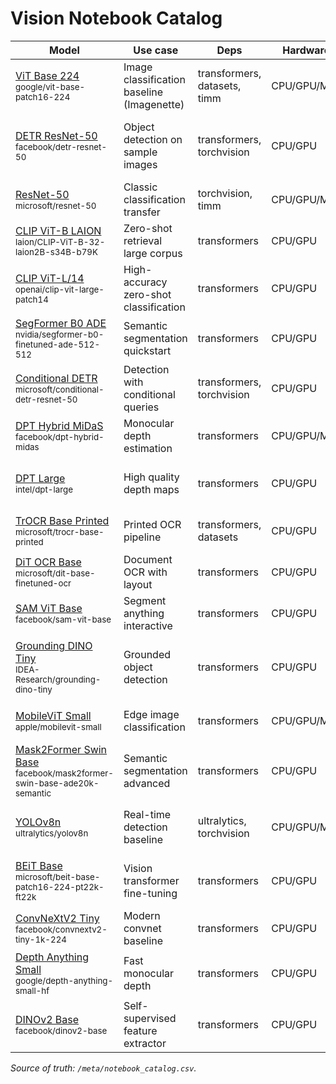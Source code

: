 # Vision Notebook Catalog

| Model | Use case | Deps | Hardware | RAM | Notes | Notebook |
|---|---|---|---|---|---|---|
| [ViT Base 224](https://huggingface.co/google/vit-base-patch16-224)<br><sub>google/vit-base-patch16-224</sub> | Image classification baseline (Imagenette) | transformers, datasets, timm | CPU/GPU/MLX | 4–8GB | Simple fine-tune; CPU okay; MPS expected | vision/vision_notebooks/vision-01-vit-base-224.ipynb |
| [DETR ResNet-50](https://huggingface.co/facebook/detr-resnet-50)<br><sub>facebook/detr-resnet-50</sub> | Object detection on sample images | transformers, torchvision | CPU/GPU | 8–16GB | GPU recommended; CPU slow; MPS expected; check license | vision/vision_notebooks/vision-02-detr-resnet-50.ipynb |
| [ResNet-50](https://huggingface.co/microsoft/resnet-50)<br><sub>microsoft/resnet-50</sub> | Classic classification transfer | torchvision, timm | CPU/GPU/MLX | 4–8GB | Great for benchmarking augmentations | vision/vision_notebooks/vision-03-resnet-50.ipynb |
| [CLIP ViT-B LAION](https://huggingface.co/laion/CLIP-ViT-B-32-laion2B-s34B-b79K)<br><sub>laion/CLIP-ViT-B-32-laion2B-s34B-b79K</sub> | Zero-shot retrieval large corpus | transformers | CPU/GPU | 4–8GB | Needs fp16 on GPU; license review: LAION | vision/vision_notebooks/vision-04-clip-vit-b-laion.ipynb |
| [CLIP ViT-L/14](https://huggingface.co/openai/clip-vit-large-patch14)<br><sub>openai/clip-vit-large-patch14</sub> | High-accuracy zero-shot classification | transformers | CPU/GPU | 8–16GB | Heavy on CPU; prefer GPU; license review | vision/vision_notebooks/vision-05-clip-vit-l-14.ipynb |
| [SegFormer B0 ADE](https://huggingface.co/nvidia/segformer-b0-finetuned-ade-512-512)<br><sub>nvidia/segformer-b0-finetuned-ade-512-512</sub> | Semantic segmentation quickstart | transformers | CPU/GPU | 8–16GB | Resize inputs carefully; MIT license | vision/vision_notebooks/vision-06-segformer-b0-ade.ipynb |
| [Conditional DETR](https://huggingface.co/microsoft/conditional-detr-resnet-50)<br><sub>microsoft/conditional-detr-resnet-50</sub> | Detection with conditional queries | transformers, torchvision | CPU/GPU | 8–16GB | Tune for small objects; add eval script | vision/vision_notebooks/vision-07-conditional-detr.ipynb |
| [DPT Hybrid MiDaS](https://huggingface.co/facebook/dpt-hybrid-midas)<br><sub>facebook/dpt-hybrid-midas</sub> | Monocular depth estimation | transformers | CPU/GPU/MLX | 8–16GB | Use fp16 on GPU; good for robotics | vision/vision_notebooks/vision-08-dpt-hybrid-midas.ipynb |
| [DPT Large](https://huggingface.co/intel/dpt-large)<br><sub>intel/dpt-large</sub> | High quality depth maps | transformers | CPU/GPU | 16–32GB | Memory heavy; crop inputs; Apache-2.0 | vision/vision_notebooks/vision-09-dpt-large.ipynb |
| [TrOCR Base Printed](https://huggingface.co/microsoft/trocr-base-printed)<br><sub>microsoft/trocr-base-printed</sub> | Printed OCR pipeline | transformers, datasets | CPU/GPU | 4–8GB | Needs pillow + sentencepiece; MIT | vision/vision_notebooks/vision-10-trocr-base-printed.ipynb |
| [DiT OCR Base](https://huggingface.co/microsoft/dit-base-finetuned-ocr)<br><sub>microsoft/dit-base-finetuned-ocr</sub> | Document OCR with layout | transformers | CPU/GPU | 8–16GB | Enable fp16; license review: MIT | vision/vision_notebooks/vision-11-dit-ocr-base.ipynb |
| [SAM ViT Base](https://huggingface.co/facebook/sam-vit-base)<br><sub>facebook/sam-vit-base</sub> | Segment anything interactive | transformers | CPU/GPU | 16–32GB | Large prompts; license review: SAM | vision/vision_notebooks/vision-12-sam-vit-base.ipynb |
| [Grounding DINO Tiny](https://huggingface.co/IDEA-Research/grounding-dino-tiny)<br><sub>IDEA-Research/grounding-dino-tiny</sub> | Grounded object detection | transformers | CPU/GPU | 8–16GB | Requires grounding tokens; license review: Apache-2.0 | vision/vision_notebooks/vision-13-grounding-dino-tiny.ipynb |
| [MobileViT Small](https://huggingface.co/apple/mobilevit-small)<br><sub>apple/mobilevit-small</sub> | Edge image classification | transformers | CPU/GPU/MLX | <4GB | Great on mobile; MIT license | vision/vision_notebooks/vision-14-mobilevit-small.ipynb |
| [Mask2Former Swin Base](https://huggingface.co/facebook/mask2former-swin-base-ade20k-semantic)<br><sub>facebook/mask2former-swin-base-ade20k-semantic</sub> | Semantic segmentation advanced | transformers | CPU/GPU | 16–32GB | Prefer GPU; add sliding window | vision/vision_notebooks/vision-15-mask2former-swin-base.ipynb |
| [YOLOv8n](https://huggingface.co/ultralytics/yolov8n)<br><sub>ultralytics/yolov8n</sub> | Real-time detection baseline | ultralytics, torchvision | CPU/GPU/MLX | 4–8GB | Export to ONNX easily; AGPL license review | vision/vision_notebooks/vision-16-yolov8n.ipynb |
| [BEiT Base](https://huggingface.co/microsoft/beit-base-patch16-224-pt22k-ft22k)<br><sub>microsoft/beit-base-patch16-224-pt22k-ft22k</sub> | Vision transformer fine-tuning | transformers | CPU/GPU | 8–16GB | Strong baseline; needs data aug | vision/vision_notebooks/vision-17-beit-base.ipynb |
| [ConvNeXtV2 Tiny](https://huggingface.co/facebook/convnextv2-tiny-1k-224)<br><sub>facebook/convnextv2-tiny-1k-224</sub> | Modern convnet baseline | transformers | CPU/GPU | 4–8GB | Fast inference; record top-1 | vision/vision_notebooks/vision-18-convnextv2-tiny.ipynb |
| [Depth Anything Small](https://huggingface.co/google/depth-anything-small-hf)<br><sub>google/depth-anything-small-hf</sub> | Fast monocular depth | transformers | CPU/GPU | 4–8GB | Runs on MPS; great for AR | vision/vision_notebooks/vision-19-depth-anything-small.ipynb |
| [DINOv2 Base](https://huggingface.co/facebook/dinov2-base)<br><sub>facebook/dinov2-base</sub> | Self-supervised feature extractor | transformers | CPU/GPU | 8–16GB | Use for retrieval; MIT license | vision/vision_notebooks/vision-20-dinov2-base.ipynb |

_Source of truth: `/meta/notebook_catalog.csv`._

